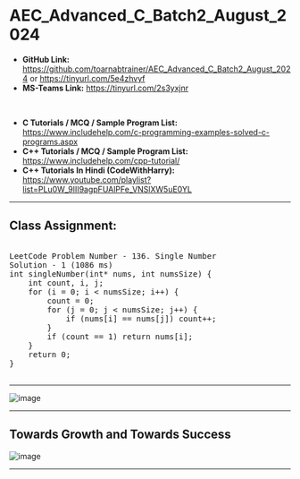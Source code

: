 # AEC_Advanced_C_Batch2_August_2024

* **GitHub Link:** https://github.com/toarnabtrainer/AEC_Advanced_C_Batch2_August_2024 or https://tinyurl.com/5e4zhvyf
* **MS-Teams Link:** https://tinyurl.com/2s3yxjnr

<br>

* **C Tutorials / MCQ / Sample Program List:** https://www.includehelp.com/c-programming-examples-solved-c-programs.aspx
* **C++ Tutorials / MCQ / Sample Program List:** https://www.includehelp.com/cpp-tutorial/
* **C++ Tutorials In Hindi (CodeWithHarry):** https://www.youtube.com/playlist?list=PLu0W_9lII9agpFUAlPFe_VNSlXW5uE0YL

<hr>

## Class Assignment:

<pre>
  
LeetCode Problem Number - 136. Single Number
Solution - 1 (1086 ms)
int singleNumber(int* nums, int numsSize) {
    int count, i, j;
    for (i = 0; i < numsSize; i++) {
        count = 0;
        for (j = 0; j < numsSize; j++) {
            if (nums[i] == nums[j]) count++;
        }
        if (count == 1) return nums[i];
    }
    return 0;
}
                    
</pre>

<hr>

![image](https://github.com/user-attachments/assets/ba006c60-e0b3-44b4-ae4b-f2e63f0a5881)

<hr>

## Towards Growth and Towards Success

![image](https://github.com/user-attachments/assets/078e5be0-8bfb-457b-8864-4c9fc4fcedf9)


<hr>
